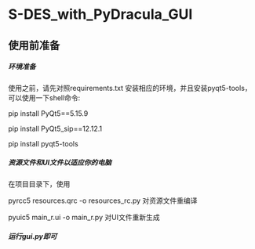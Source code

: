 # S-DES_with_PyDracula_GUI

## 使用前准备
##### 环境准备

使用之前，请先对照requirements.txt 安装相应的环境，并且安装pyqt5-tools，可以使用一下shell命令:

pip install PyQt5==5.15.9

pip install PyQt5_sip==12.12.1

pip install pyqt5-tools

##### 资源文件和UI文件以适应你的电脑
在项目目录下，使用

pyrcc5 resources.qrc -o resources_rc.py
对资源文件重编译

pyuic5 main_r.ui -o main_r.py
对UI文件重新生成

##### 运行gui.py即可

